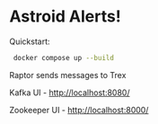 # Astroid Alerts!


Quickstart:
```bash
 docker compose up --build
```

Raptor sends messages to Trex

Kafka UI - [http://localhost:8080/](http://localhost:8080/ui/clusters/local/all-topics/astroid-alerts/messages?keySerde=String&valueSerde=String&limit=100)

Zookeeper UI - [http://localhost:8000/](http://localhost:8000/)
